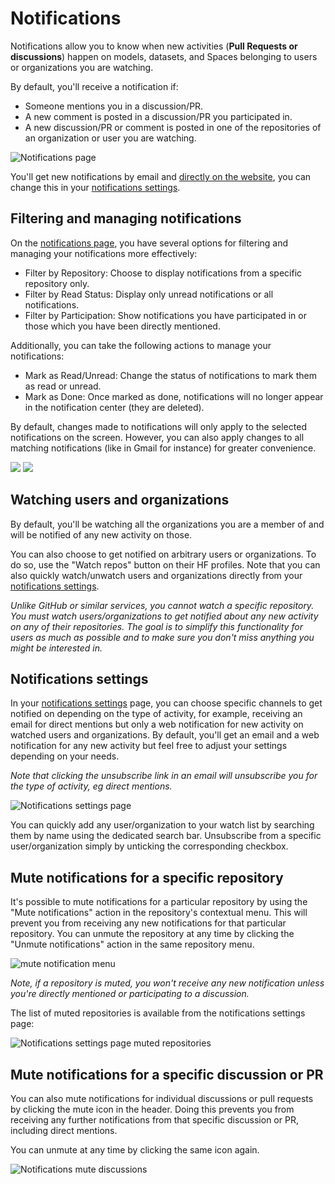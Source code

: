 # Notifications

Notifications allow you to know when new activities (**Pull Requests or discussions**) happen on models, datasets, and Spaces belonging to users or organizations you are watching.

By default, you'll receive a notification if:

- Someone mentions you in a discussion/PR.
- A new comment is posted in a discussion/PR you participated in.
- A new discussion/PR or comment is posted in one of the repositories of an organization or user you are watching.

![Notifications page](https://huggingface.co/datasets/huggingface/documentation-images/resolve/main/hub/notifications-page.png)

You'll get new notifications by email and [directly on the website](https://huggingface.co/notifications), you can change this in your [notifications settings](#notifications-settings).

## Filtering and managing notifications

On the [notifications page](https://huggingface.co/notifications), you have several options for filtering and managing your notifications more effectively:
 - Filter by Repository: Choose to display notifications from a specific repository only.
 - Filter by Read Status: Display only unread notifications or all notifications.
 - Filter by Participation: Show notifications you have participated in or those which you have been directly mentioned.

Additionally, you can take the following actions to manage your notifications:

 - Mark as Read/Unread: Change the status of notifications to mark them as read or unread.
 - Mark as Done: Once marked as done, notifications will no longer appear in the notification center (they are deleted).
 
By default, changes made to notifications will only apply to the selected notifications on the screen. However, you can also apply changes to all matching notifications (like in Gmail for instance) for greater convenience.

<div class="flex justify-center">
<img class="block dark:hidden" src="https://huggingface.co/datasets/huggingface/documentation-images/resolve/main/hub/notifications-select-all.png"/>
<img class="hidden dark:block" src="https://huggingface.co/datasets/huggingface/documentation-images/resolve/main/hub/notifications-select-all-dark.png"/>
</div>

## Watching users and organizations

By default, you'll be watching all the organizations you are a member of and will be notified of any new activity on those.

You can also choose to get notified on arbitrary users or organizations. To do so, use the "Watch repos" button on their HF profiles. Note that you can also quickly watch/unwatch users and organizations directly from your [notifications settings](#notifications-settings).

_Unlike GitHub or similar services, you cannot watch a specific repository. You must watch users/organizations to get notified about any new activity on any of their repositories. The goal is to simplify this functionality for users as much as possible and to make sure you don't miss anything you might be interested in._

## Notifications settings

In your [notifications settings](https://huggingface.co/settings/notifications) page, you can choose specific channels to get notified on depending on the type of activity, for example, receiving an email for direct mentions but only a web notification for new activity on watched users and organizations. By default, you'll get an email and a web notification for any new activity but feel free to adjust your settings depending on your needs.

_Note that clicking the unsubscribe link in an email will unsubscribe you for the type of activity, eg direct mentions._

![Notifications settings page](https://huggingface.co/datasets/huggingface/documentation-images/resolve/main/notifications-settings.png)

You can quickly add any user/organization to your watch list by searching them by name using the dedicated search bar.
Unsubscribe from a specific user/organization simply by unticking the corresponding checkbox.

## Mute notifications for a specific repository

It's possible to mute notifications for a particular repository by using the "Mute notifications" action in the repository's contextual menu.
This will prevent you from receiving any new notifications for that particular repository. You can unmute the repository at any time by clicking the "Unmute notifications" action in the same repository menu.

![mute notification menu](https://huggingface.co/datasets/huggingface/documentation-images/resolve/main/hub/notifications-mute-menu.png)

_Note, if a repository is muted, you won't receive any new notification unless you're directly mentioned or participating to a discussion._ 

The list of muted repositories is available from the notifications settings page:

![Notifications settings page muted repositories](https://huggingface.co/datasets/huggingface/documentation-images/resolve/main/hub/notifications-settings-muted.png)

## Mute notifications for a specific discussion or PR

You can also mute notifications for individual discussions or pull requests by clicking the mute icon in the header. Doing this prevents you from receiving any further notifications from that specific discussion or PR, including direct mentions.

You can unmute at any time by clicking the same icon again.

![Notifications mute discussions](https://huggingface.co/datasets/huggingface/documentation-images/resolve/main/hub/notifications-mute-discussion.png)
